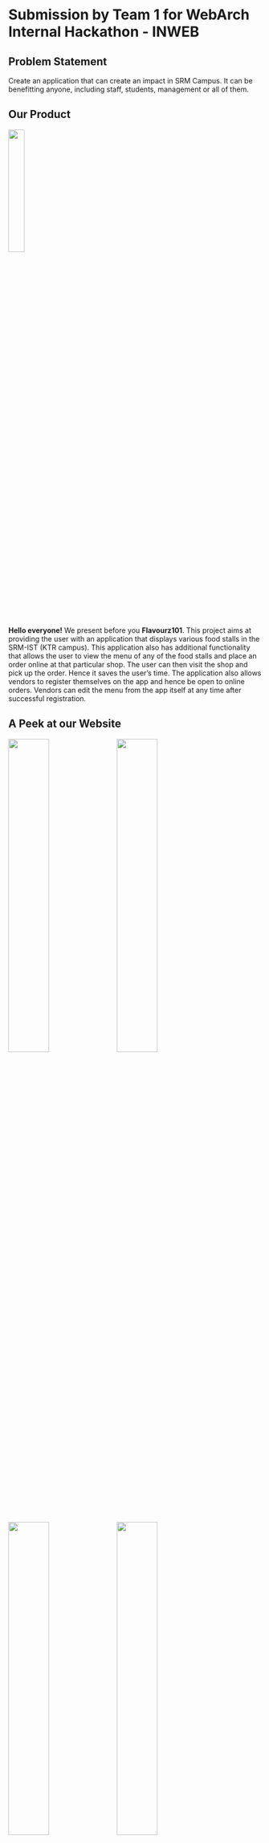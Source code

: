 # Submission by Team 1 for WebArch Internal Hackathon - INWEB

<h2 align= "left"><b>Problem Statement</b></h2>
Create an application that can create an impact in SRM Campus. It can be benefitting anyone, including staff, students, management or all of them.
<h2 align= "left"><b>Our Product</b></h2>
<p align="left"><img width=25% src="https://img.techpowerup.org/201106/logo-101.png"></p>
<b>Hello everyone!</b> We present before you <b>Flavourz101</b>. This project aims at providing the user with an application that displays various food stalls in the SRM-IST (KTR campus). This application also has additional functionality that allows the user to view the menu of any of the food stalls and place an order online at that particular shop. The user can then visit the shop and pick up the order. Hence it saves the user’s time.
The application also allows vendors to register themselves on the app and hence be open to online orders. Vendors can edit the menu from the app itself at any time after successful registration.
<h2 align= "left"><b>A Peek at our Website</b></h2>
<p align="left">
   <img width=40% src="https://img.techpowerup.org/201106/screenshot-2020-11-06-174839.png"> &ensp;
   <img width=40% src="https://img.techpowerup.org/201106/screenshot-2020-11-06-174857.png"> &ensp;
   <img width=40% src="https://img.techpowerup.org/201106/screenshot-2020-11-06-174917.png"> &ensp;
   <img width=40% src="https://img.techpowerup.org/201106/screenshot-2020-11-06-175136.png"> &ensp;
   <img width=40% src="https://img.techpowerup.org/201106/screenshot-2020-11-06-175156.png"> &ensp;
   <img width=40% src="https://img.techpowerup.org/201106/screenshot-2020-11-06-175230.png"> &ensp;
</p>
<h2 align= "left"><b>Have Fun With Our Product</b></h2>

- Website Link :

<h2 align= "left"><b><u>Tech Stack Used</u></b></h2>
<b>Back End </b>

- NodeJS

- Express

- PassportJS

- MongoDB

<b>Front End</b>

- HTML

- CSS

- JavaScript/jQuery

- Bootstrap

- Owl Carousel

<h2 align= "left"><b>Project Maintainer(s)</b></h2>
<a href="https://github.com/Mercer1410">
   <h4 align="left"><b>Hrithik Saxena</b>
</a>
&ensp;&ensp;&ensp;&ensp;&ensp;&ensp;&ensp;&ensp;&ensp;&ensp;&ensp;
<a href="https://github.com/mmuazam98"><b>Mohammad Muazam</b>&ensp;&ensp;&ensp;&ensp;&ensp;&ensp;&ensp;&ensp;&ensp;&ensp;&ensp;
<a href="https://github.com/Prajwal-Gupta"><b>Prajwal Gupta</b>&ensp;&ensp;&ensp;&ensp;&ensp;&ensp;&ensp;&ensp;&ensp;&ensp;&ensp;
<a href="https://github.com/KeeganC09"><b>Keegan Colaco</b>
</h4></a>
